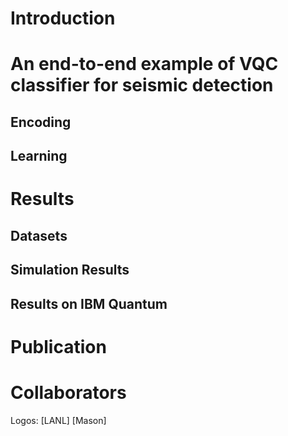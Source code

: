 # Introduction

# An end-to-end example of VQC classifier for seismic detection

## Encoding

## Learning

# Results

## Datasets

## Simulation Results

## Results on IBM Quantum

# Publication

# Collaborators

Logos: [LANL] [Mason]

